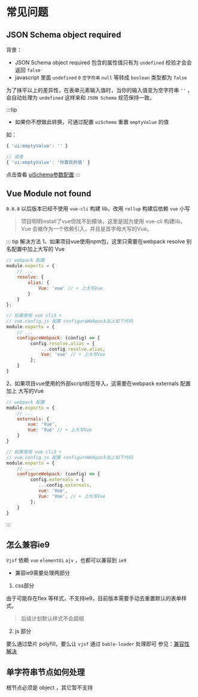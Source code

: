 # 常见问题

## JSON Schema object required
背景：
* JSON Schema object required 包含的属性值只有为 `undefined` 校验才会会返回 `false`
* javascript 里面 `undefined` `0` `空字符串` `null` 等转成 `boolean` 类型都为 `false`

为了抹平以上的差异性，在表单元素输入值时，当你的输入值变为空字符串 `''` ，会自动处理为 `undefined` 这样来和 `JSON Schema` 规范保持一致。

:::tip
* 如果你不想做此转换，可通过配置 `uiSchema` 重置 `emptyValue` 的值

如：
```js
{ 'ui:emptyValue': '' }

// 或者
{ 'ui:emptyValue': '你喜欢的值' }
```
点击查看 [uiSchema参数配置](/zh/guide/basic-config.html#uischema)
:::


## Vue  Module not found
`0.0.8` 以后版本已经不使用 `vue-cli` 构建 lib，改用 `rollup` 构建后依赖 `vue` 小写
> 项目明明install了vue但找不到模块，这里是因为使用 vue-cli 构建lib，Vue 会被作为一个依赖引入，并且是首字母大写的Vue。

::: tip 解决方法
1、如果项目vue使用npm包，这里只需要在webpack resolve 别名配置中加上大写的 Vue

```js
// webpack 配置
module.exports = {
    // ...
    resolve: {
        alias: {
            Vue: 'vue' // + 上大写Vue
        }
    }
};

// 如果使用 vue cli3 +
// vue.config.js 配置 configureWebpack加上如下代码
module.exports = {
    // ...
    configureWebpack: (config) => {
         config.resolve.alias = {
             ...config.resolve.alias,
             Vue: 'vue' // + 上大写Vue
         };
    }
}

```

2、如果项目vue使用的外部script标签导入，这需要在webpack externals 配置加上 大写的Vue
```js
// webpack 配置
module.exports = {
    // ...
    externals: {
        vue: 'Vue',
        Vue: 'Vue' // + 上大写Vue
    }
}

// 如果使用 vue cli3 +
// vue.config.js 配置 configureWebpack加上如下代码
module.exports = {
    // ...
    configureWebpack: (config) => {
         config.externals = {
            ...config.externals,
            vue: 'Vue',
            Vue: 'Vue', // + 上大写Vue
         };
    }
}
```
:::


## 怎么兼容ie9

`Vjsf` 依赖 `vue` `elementUi` `ajv` ，也都可以兼容到 `ie9`

* 兼容ie9需要处理两部分
1. css部分

由于可能存在flex 等样式，不支持ie9，目前版本需要手动去重置默认的表单样式。
> 后续计划默认样式不会超纲

2. js 部分

要么通过垫片 polyfill，要么让 `vjsf` 通过 `bable-loader` 处理即可
参见：[兼容性解决](/zh/guide/polyfill.html#css兼容)

## 单字符串节点如何处理
根节点必须是 object ，其它暂不支持
